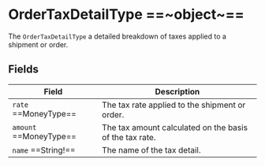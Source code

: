 # OrderTaxDetailType ==~object~==

The `OrderTaxDetailType` a detailed breakdown of taxes applied to a shipment or order.

## Fields

| Field                     | Description                                               |
|---------------------------|-----------------------------------------------------------|
| `rate`  ==MoneyType==     | The tax rate applied to the shipment or order.            |
| `amount`  ==MoneyType==   | The tax amount calculated on the basis of the tax rate.   |
| `name`  ==String!==       | The name of the tax detail.                               |

